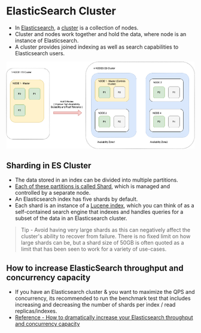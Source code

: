 # ElasticSearch Cluster
- In [Elasticsearch](https://www.elastic.co/guide/en/elasticsearch/reference/current/add-elasticsearch-nodes.html), a [cluster](../../../0_SystemGlossaries/Scalability/ServersCluster.md) is a collection of nodes.
- Cluster and nodes work together and hold the data, where node is an instance of Elasticsearch.
- A cluster provides joined indexing as well as search capabilities to Elasticsearch users.

![img.png](assests/ElasticSearch-Cluster.png)

## Sharding in ES Cluster
- The data stored in an index can be divided into multiple partitions.
- [Each of these partitions is called Shard](https://www.elastic.co/blog/how-many-shards-should-i-have-in-my-elasticsearch-cluster), which is managed and controlled by a separate node.
- An Elasticsearch index has five shards by default.
- Each shard is an instance of a [Lucene index](../ApacheLucene.md), which you can think of as a self-contained search engine that indexes and handles queries for a subset of the data in an Elasticsearch cluster.

> Tip - Avoid having very large shards as this can negatively affect the cluster's ability to recover from failure. There is no fixed limit on how large shards can be, but a shard size of 50GB is often quoted as a limit that has been seen to work for a variety of use-cases.

## How to increase ElasticSearch throughput and concurrency capacity
- If you have an Elasticsearch cluster & you want to maximize the QPS and concurrency, its recommended to run the benchmark test that includes increasing and decreasing the number of shards per index / read replicas/indexes.
- [Reference - How to dramatically increase your Elasticsearch throughput and concurrency capacity](https://medium.com/explorium-ai/how-to-dramatically-increase-your-elasticsearch-throughput-and-concurrency-capacity-c32d7bb02ac2)
